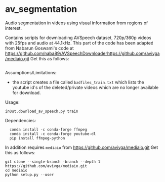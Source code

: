 # av_segmentation
Audio segmentation in videos using visual information from regions of interest. 

Contains scripts for downloading AVSpeech dataset, 720p/360p videos with 25fps and audio at 44.1kHz. 
This part of the code has been adapted from Nabarun Goswami's code at
https://github.com/naba89/AVSpeechDownloaderhttps://github.com/avivga/mediaio.git
Get this as follows:
```
```

Assumptions/Limitations: 
  - the script creates a file called `badfiles_train.txt` which lists the youtube id's of the deleted/private videos which are no longer       available for download.  

Usage:
  ```
  inOut.download_av_speech.py train
  ```
Dependencies:
```
  conda install -c conda-forge ffmpeg
  conda install -c conda-forge youtube-dl
  pip install ffmpeg-python
```
In addition requires ```mediaio``` from https://github.com/avivga/mediaio.git
Get this as follows:
```
git clone --single-branch -branch --depth 1  https://github.com/avivga/mediaio.git
cd mediaio
python setup.py --user
```

